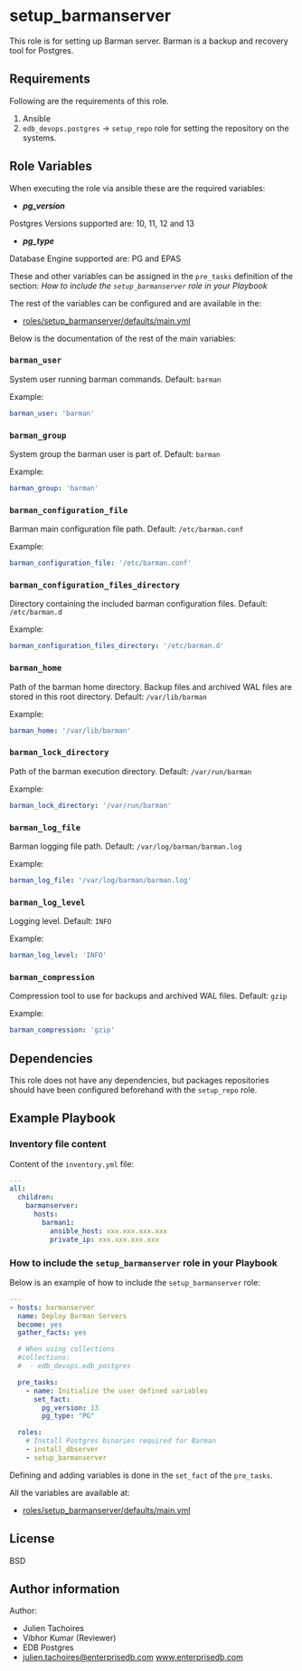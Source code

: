 # setup_barmanserver

This role is for setting up Barman server. Barman is a backup and recovery tool
for Postgres.

## Requirements

Following are the requirements of this role.
  1. Ansible
  2. `edb_devops.postgres` -> `setup_repo` role for setting the repository on
     the systems.

## Role Variables

When executing the role via ansible these are the required variables:

  * ***pg_version***

  Postgres Versions supported are: 10, 11, 12 and 13

  * ***pg_type***

  Database Engine supported are: PG and EPAS

These and other variables can be assigned in the `pre_tasks` definition of the
section: *How to include the `setup_barmanserver` role in your Playbook*

The rest of the variables can be configured and are available in the:

  * [roles/setup_barmanserver/defaults/main.yml](./defaults/main.yml)

Below is the documentation of the rest of the main variables:

### `barman_user`

System user running barman commands. Default: `barman`

Example:
```yaml
barman_user: 'barman'
```

### `barman_group`

System group the barman user is part of. Default: `barman`

Example:
```yaml
barman_group: 'barman'
```

### `barman_configuration_file`

Barman main configuration file path. Default: `/etc/barman.conf`

Example:
```yaml
barman_configuration_file: '/etc/barman.conf'
```

### `barman_configuration_files_directory`

Directory containing the included barman configuration files.
Default: `/etc/barman.d`

Example:
```yaml
barman_configuration_files_directory: '/etc/barman.d'
```

### `barman_home`

Path of the barman home directory. Backup files and archived WAL files are
stored in this root directory. Default: `/var/lib/barman`

Example:
```yaml
barman_home: '/var/lib/barman'
```

### `barman_lock_directory`

Path of the barman execution directory. Default: `/var/run/barman`

Example:
```yaml
barman_lock_directory: '/var/run/barman'
```

### `barman_log_file`

Barman logging file path. Default: `/var/log/barman/barman.log`

Example:
```yaml
barman_log_file: '/var/log/barman/barman.log'
```

### `barman_log_level`

Logging level. Default: `INFO`

Example:
```yaml
barman_log_level: 'INFO'
```

### `barman_compression`

Compression tool to use for backups and archived WAL files. Default: `gzip`

Example:
```yaml
barman_compression: 'gzip'
```

## Dependencies

This role does not have any dependencies, but packages repositories should have
been configured beforehand with the `setup_repo` role.

## Example Playbook

### Inventory file content

Content of the `inventory.yml` file:

```yaml
---
all:
  children:
    barmanserver:
      hosts:
        barman1:
          ansible_host: xxx.xxx.xxx.xxx
          private_ip: xxx.xxx.xxx.xxx
```

### How to include the `setup_barmanserver` role in your Playbook

Below is an example of how to include the `setup_barmanserver` role:
```yaml
---
- hosts: barmanserver
  name: Deploy Barman Servers
  become: yes
  gather_facts: yes

  # When using collections
  #collections:
  #  - edb_devops.edb_postgres

  pre_tasks:
    - name: Initialize the user defined variables
      set_fact:
        pg_version: 13
        pg_type: "PG"

  roles:
    # Install Postgres binaries required for Barman
    - install_dbserver
    - setup_barmanserver
```

Defining and adding variables is done in the `set_fact` of the `pre_tasks`.

All the variables are available at:

  * [roles/setup_barmanserver/defaults/main.yml](./defaults/main.yml)

## License

BSD

## Author information

Author:

  * Julien Tachoires
  * Vibhor Kumar (Reviewer)
  * EDB Postgres
  * julien.tachoires@enterprisedb.com www.enterprisedb.com
